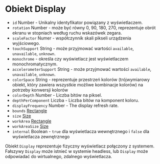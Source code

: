 # Obiekt Display

* `id` Number - Unikalny identyfikator powiązany z wyświetlaczem.
* `rotation` Number - może być równy 0, 90, 180, 270, reprezentuje obrót ekranu w stopniach według ruchu wskazówek zegara.
* `scaleFactor` Numer - współczynnik skali pikseli urządzenia wyjściowego.
* `touchSupport` String - może przyjmować wartości `available`, `unavailable`, `unknown`.
* `monochrome` - określa czy wyświetlacz jest wyświetlaczem monochromatycznym.
* `accelerometerSupport` String - może przyjmować wartości `available`, `unavailable`, `unknown`.
* `colorSpace` String -  reprezentuje przestrzeń kolorów (trójwymiarowy obiekt, który zawiera wszystkie możliwe kombinacje kolorów) na potrzeby konwersji kolorów
* `colorDepth` Number - Liczba bitów na piksel.
* `depthPerComponent` Liczba - Liczba bitów na komponent koloru.
* `displayFrequency` Number - The display refresh rate.
* `bounds` [Rectangle](rectangle.md)
* `size` [Size](size.md)
* `workArea` [Rectangle](rectangle.md)
* `workAreaSize` [Size](size.md)
* `internal` Boolean - `true` dla wyświetlacza wewnętrznego i `false` dla wyświetlacza zewnętrznego

Obiekt `Display` reprezentuje fizyczny wyświetlacz połączony z systemem. Fałszywy `Display` może istnieć w systemie headless, lub `Display` może odpowiadać do wirtualnego, zdalnego wyświetlacza.
